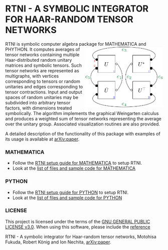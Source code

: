 # RTNI - A SYMBOLIC INTEGRATOR FOR HAAR-RANDOM TENSOR NETWORKS

RTNI is symbolic computer algebra package for MATHEMATICA and PHYTHON. <img align="right" src="rtnifig.png" alt="drawing" width="250"> It computes averages of tensor networks containing multiple Haar-distributed random unitary matrices and symbolic tensors.  Such tensor networks are represented as multigraphs, with vertices  corresponding to tensors or random unitaries and edges corresponding to tensor contractions. Input and output spaces of random unitaries may be subdivided into arbitrary tensor factors, with dimensions treated symbolically. The algorithm implements the graphical Weingarten calculus and produces a weighted sum of tensor networks representing the average over the unitary group. Associated visualization routines are also provided. 

A detailed description of the functionality of this package with examples of its usage is available at [arXiv:paper](https://arxiv.org/abs/1902.????).

### MATHEMATICA

* Follow the [RTNI setup guide for MATHEMATICA](gettingstarted_MATHEMATICA.md) to setup RTNI.
* Look at the [list of files and sample code for MATHEMATICA](MATHEMATICA/README.md)

### PYTHON

* Follow the [RTNI setup guide for PYTHON](gettingstarted_PYTHON.md) to setup  RTNI.
* Look at the [list of files and sample code for PYTHON](PYTHON/README.md)



### LICENSE
This project is licensed under the terms of the [GNU GENERAL PUBLIC LICENSE v3.0](blob/master/LICENSE.txt). When using this software, please include the [reference](blob/master/reference.bib)

RTNI - A symbolic integrator for Haar-random tensor networks, Motohisa Fukuda, Robert König and Ion Nechita, [arXiv:paper](https://arxiv.org/abs/1902.????).


